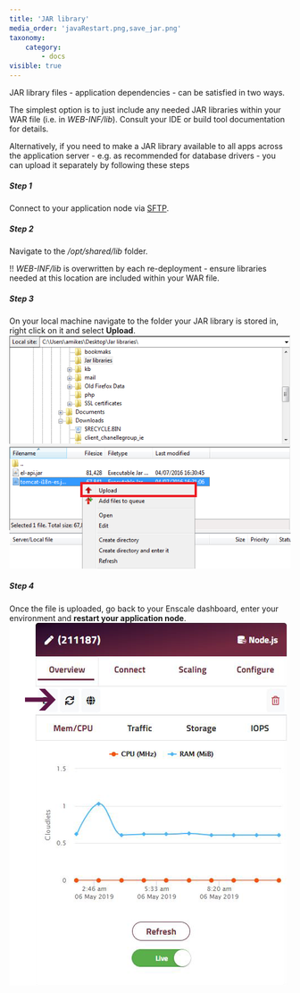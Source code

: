```yaml
---
title: 'JAR library'
media_order: 'javaRestart.png,save_jar.png'
taxonomy:
    category:
        - docs
visible: true
---
```


JAR library files - application dependencies - can be satisfied in two ways.

The simplest option is to just include any needed JAR libraries within your WAR file (i.e. in _WEB-INF/lib_). Consult your IDE or build tool documentation for details.

Alternatively, if you need to make a JAR library available to all apps across the application server - e.g. as recommended for database drivers - you can upload it separately by following these steps

##### Step 1

Connect to your application node via [SFTP](/environments/access/access-via-sftp).

##### Step 2
Navigate to the _/opt/shared/lib_ folder.



!! _WEB-INF/lib_ is overwritten by each re-deployment - ensure libraries needed at this location are included within your WAR file.

##### Step 3
On your local machine navigate to the folder your JAR library is stored in, right click on it and select **Upload**.
![](save_jar.png)
##### Step 4

Once the file is uploaded, go back to your Enscale dashboard, enter your environment and **restart your application node**.
![](javaRestart.png)
 